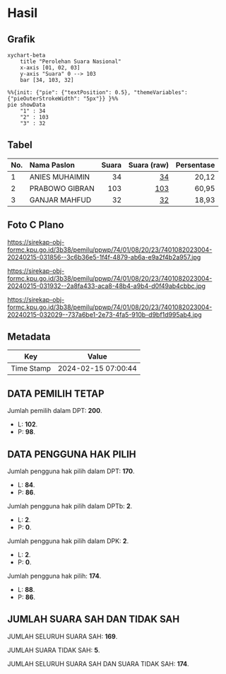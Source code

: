 # Hasil

## Grafik

```mermaid
xychart-beta
    title "Perolehan Suara Nasional"
    x-axis [01, 02, 03]
    y-axis "Suara" 0 --> 103
    bar [34, 103, 32]
```

```mermaid
%%{init: {"pie": {"textPosition": 0.5}, "themeVariables": {"pieOuterStrokeWidth": "5px"}} }%%
pie showData
    "1" : 34
    "2" : 103
    "3" : 32
```

## Tabel

| No. | Nama Paslon    | Suara | Suara (raw) | Persentase |
|:--- |:-------------- | -----:| -----------:| ----------:|
| 1   | ANIES MUHAIMIN | 34    | [34][p-1]   | 20,12      |
| 2   | PRABOWO GIBRAN | 103   | [103][p-2]  | 60,95      |
| 3   | GANJAR MAHFUD  | 32    | [32][p-3]   | 18,93      |


[p-1]: https://github.com/gigit-pemilu/pemilu-2024/blob/main/pilpres/hitung-suara/sub/74-sulawesi-tenggara/sub/01-kolaka/sub/08-watubangga/sub/2023-gunung-sari/sub/004-tps/sub/paslon-1.txt
[p-2]: https://github.com/gigit-pemilu/pemilu-2024/blob/main/pilpres/hitung-suara/sub/74-sulawesi-tenggara/sub/01-kolaka/sub/08-watubangga/sub/2023-gunung-sari/sub/004-tps/sub/paslon-2.txt
[p-3]: https://github.com/gigit-pemilu/pemilu-2024/blob/main/pilpres/hitung-suara/sub/74-sulawesi-tenggara/sub/01-kolaka/sub/08-watubangga/sub/2023-gunung-sari/sub/004-tps/sub/paslon-3.txt

## Foto C Plano

https://sirekap-obj-formc.kpu.go.id/3b38/pemilu/ppwp/74/01/08/20/23/7401082023004-20240215-031856--3c6b36e5-1f4f-4879-ab6a-e9a2f4b2a957.jpg

https://sirekap-obj-formc.kpu.go.id/3b38/pemilu/ppwp/74/01/08/20/23/7401082023004-20240215-031932--2a8fa433-aca8-48b4-a9b4-d0f49ab4cbbc.jpg

https://sirekap-obj-formc.kpu.go.id/3b38/pemilu/ppwp/74/01/08/20/23/7401082023004-20240215-032029--737a6be1-2e73-4fa5-910b-d9bf1d995ab4.jpg


## Metadata

| Key        | Value               |
| ---------- | ------------------- |
| Time Stamp | 2024-02-15 07:00:44 |


## DATA PEMILIH TETAP

Jumlah pemilih dalam DPT: **200**.
 * L: **102**.
 * P: **98**.

## DATA PENGGUNA HAK PILIH

Jumlah pengguna hak pilih dalam DPT: **170**.
 * L: **84**.
 * P: **86**.

Jumlah pengguna hak pilih dalam DPTb: **2**.
 * L: **2**.
 * P: **0**.

Jumlah pengguna hak pilih dalam DPK: **2**.
 * L: **2**.
 * P: **0**.

Jumlah pengguna hak pilih: **174**.
 * L: **88**.
 * P: **86**.

## JUMLAH SUARA SAH DAN TIDAK SAH

JUMLAH SELURUH SUARA SAH: **169**.

JUMLAH SUARA TIDAK SAH: **5**.

JUMLAH SELURUH SUARA SAH DAN SUARA TIDAK SAH: **174**.


